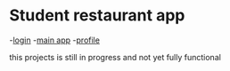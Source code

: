 # Student restaurant app

-[login](https://users.metropolia.fi/~teemueka/wsk1/Yksil%c3%b6teht%c3%a4v%c3%a4/restaurant%20app/login/login.html)
-[main app](https://users.metropolia.fi/~teemueka/wsk1/Yksil%c3%b6teht%c3%a4v%c3%a4/restaurant%20app/mainApp/main.html)
-[profile](https://users.metropolia.fi/~teemueka/wsk1/Yksil%c3%b6teht%c3%a4v%c3%a4/restaurant%20app/profile/profile.html)

this projects is still in progress and not yet fully functional
